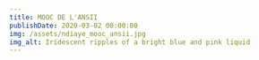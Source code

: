 ```yaml
---
title: MOOC DE L'ANSII
publishDate: 2020-03-02 00:00:00
img: /assets/ndiaye_mooc_ansii.jpg
img_alt: Iridescent ripples of a bright blue and pink liquid
---
```

